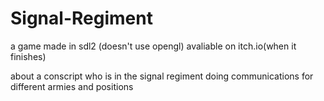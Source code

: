 # Signal-Regiment
a game made in sdl2 (doesn't use opengl)
avaliable on itch.io(when it finishes)

about a conscript who is in the signal regiment doing communications for different armies and positions
